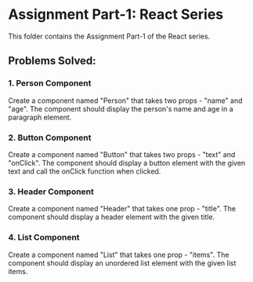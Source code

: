 # Assignment Part-1: React Series

This folder contains the Assignment Part-1 of the React series.

## Problems Solved:

### 1. Person Component

Create a component named "Person" that takes two props - "name" and "age". The component should display the person's name and age in a paragraph element.

### 2. Button Component

Create a component named "Button" that takes two props - "text" and "onClick". The component should display a button element with the given text and call the onClick function when clicked.

### 3. Header Component

Create a component named "Header" that takes one prop - "title". The component should display a header element with the given title.

### 4. List Component

Create a component named "List" that takes one prop - "items". The component should display an unordered list element with the given list items.
